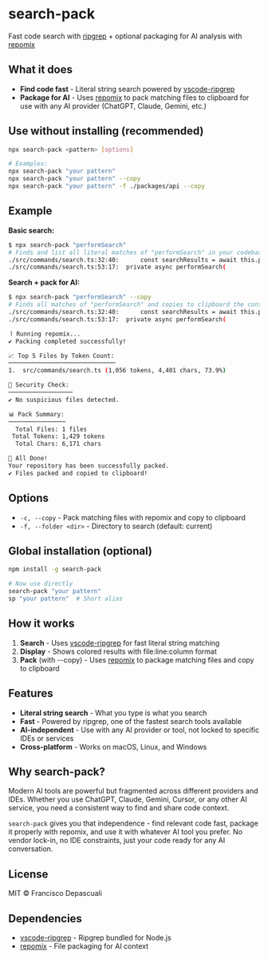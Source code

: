 # **search-pack**

Fast code search with [ripgrep](https://github.com/microsoft/vscode-ripgrep) + optional packaging for AI analysis with [repomix](https://github.com/yamadashy/repomix)

## **What it does**

- **Find code fast** - Literal string search powered by [vscode-ripgrep](https://github.com/microsoft/vscode-ripgrep)
- **Package for AI** - Uses [repomix](https://github.com/yamadashy/repomix) to pack matching files to clipboard for use with any AI provider (ChatGPT, Claude, Gemini, etc.)

## **Use without installing (recommended)**

```bash
npx search-pack <pattern> [options]

# Examples:
npx search-pack "your pattern"
npx search-pack "your pattern" --copy
npx search-pack "your pattern" -f ./packages/api --copy
```

## **Example**

**Basic search:**

```bash
$ npx search-pack "performSearch"
# Finds and list all literal matches of "performSearch" in your codebase
./src/commands/search.ts:32:40:      const searchResults = await this.performSearch(pattern, folder, rgPath)
./src/commands/search.ts:53:17:  private async performSearch(
```

**Search + pack for AI:**

```bash
$ npx search-pack "performSearch" --copy
# Finds all matches of "performSearch" and copies to clipboard the containing files for AI analysis
./src/commands/search.ts:32:40:      const searchResults = await this.performSearch(pattern, folder, rgPath)
./src/commands/search.ts:53:17:  private async performSearch(

⠸ Running repomix...
✔ Packing completed successfully!

📈 Top 5 Files by Token Count:
──────────────────────────────
1.  src/commands/search.ts (1,056 tokens, 4,401 chars, 73.9%)

🔎 Security Check:
──────────────────
✔ No suspicious files detected.

📊 Pack Summary:
────────────────
  Total Files: 1 files
 Total Tokens: 1,429 tokens
  Total Chars: 6,171 chars

🎉 All Done!
Your repository has been successfully packed.
✔ Files packed and copied to clipboard!
```

## **Options**

- `-c, --copy` - Pack matching files with repomix and copy to clipboard
- `-f, --folder <dir>` - Directory to search (default: current)

## **Global installation (optional)**

```bash
npm install -g search-pack

# Now use directly
search-pack "your pattern"
sp "your pattern"  # Short alias
```

## **How it works**

1. **Search** - Uses [vscode-ripgrep](https://github.com/microsoft/vscode-ripgrep) for fast literal string matching
2. **Display** - Shows colored results with file:line:column format
3. **Pack** (with --copy) - Uses [repomix](https://github.com/yamadashy/repomix) to package matching files and copy to clipboard

## **Features**

- **Literal string search** - What you type is what you search
- **Fast** - Powered by ripgrep, one of the fastest search tools available
- **AI-independent** - Use with any AI provider or tool, not locked to specific IDEs or services
- **Cross-platform** - Works on macOS, Linux, and Windows

## **Why search-pack?**

Modern AI tools are powerful but fragmented across different providers and IDEs. Whether you use ChatGPT, Claude, Gemini, Cursor, or any other AI service, you need a consistent way to find and share code context.

`search-pack` gives you that independence - find relevant code fast, package it properly with repomix, and use it with whatever AI tool you prefer. No vendor lock-in, no IDE constraints, just your code ready for any AI conversation.

## **License**

MIT © Francisco Depascuali

## **Dependencies**

- [vscode-ripgrep](https://github.com/microsoft/vscode-ripgrep) - Ripgrep bundled for Node.js
- [repomix](https://github.com/yamadashy/repomix) - File packaging for AI context
